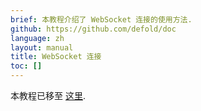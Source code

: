 ```yaml
---
brief: 本教程介绍了 WebSocket 连接的使用方法.
github: https://github.com/defold/doc
language: zh
layout: manual
title: WebSocket 连接
toc: []
---
```


本教程已移至 [这里](/extension-websocket).